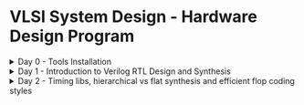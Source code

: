 # VLSI System Design - Hardware Design Program

<details>

 <summary>Day 0 - Tools Installation</summary>

## System Details

- **RAM**: 8GB
- **Storage**: 256GB SSD
- **OS**: macOS

## Yosys

```
$ git clone https://github.com/YosysHQ/yosys.git
$ brew install cmake gcc gawk tcl-tk libtool bison flex make
$ brew install graphviz xdot neovim macvim
$ cd yosys
$ git submodule update --init
$ make
$ ./yosys
```

![yosys](/images/Day0/yosys.png)

## Iverilog

```
$ brew install icarus-verilog
$ iverilog
```

![iverilog](/images/Day0/iverilog.png)

## GTKWave

```
$ brew install gtkwave
$ gtkwave
```

![gtkwave](/images/Day0/gtkwave.png)

## Introduction - Digital VLSI SoC Design and Planning

The following stages are involved in Digital VLSI SoC design and Planning:

- **Chip Modelling** - The planning starts with defining the chip. The design specifications are described in testbench (C/C++ based). This step is concluded by verifying the testbench using appropriate compilers.
- **Register-transfer level (RTL) Designing** - This stage involves creating a soft copy of the hardware, by converting c model to register-transfer level model using verilog and validate that design specifications are met.
- **Synthesis** - This step involves converting RTL verilog code (synthesizable code) to Gate Level Netlist which describes the design using logic gates. Macros (Reusable blocks in the design, this also require synthesizable code) and Analog IP (Block connecting with real analog world, this required functional RTL code).
- **SoC Integration** - Integrates all the netlist and blocks synthesized from RTL code into a single model (processor, memory, clock, analog IP, etc).
- **Physical Design** - Physical design converted logical connectivity of cells into physical connectivity. This step involves, Partitioning, Floorplanning, Power Planning, Placement, Clock Tree Synthesis, Routing and More.
- The final GDSII (Layout) generated from Netlist goes through verifications (DRC and LVS) steps before fabrication process (tapeout).
- The cycle is completed by testing the final chip from fab using the same testbench designed in planning phase to ensure the working the hardware chip.

</details>

<details>

 <summary>Day 1 - Introduction to Verilog RTL Design and Synthesis</summary>

## Overview

Day 1: RTL design and synthesis using Iverilog, GTKWave and Yosys with SKY130 Technology

### 1. Introduction to Open-Source Simulator Iverilog

- Simulator: A tool which is used to verify the RTL (Register Transfer Level) design and the tool used for this course is Iverilog.
- Design: Verilog code or a group of Verilog codes that, in order to satisfy the necessary requirements, implement the intended functionality.
- Testbench: A setup in which stimulus (test vectors) are applied to the design in order to verify its functionality.

#### How Simulator Works

- The simulator evaluates the ouput only when there is a change in the inputs.
- If no input changes, there is no change in output.

#### Test Design Structure

- The design may have one or more primary inputs and one or more primary outputs.
- The testbench does not have primary inputs or outputs.<br>
![iverilogDesignStructure](/images/Day1/iverilogDesignStructure.png)

#### Iverilog-Based Simulation Flow

- Iverilog is given both the design and the testbench.
- A VCD (Value Change Dump) file created by Iverilog is sent to GTKWave for waveform display.<br>
![iverilogSimulationFlow](/images/Day1/iverilogSimulationFlow.png)

### 2. Labs using Iverilog and GTKWave

#### Steps:
 - Clone the repository - git clone https://github.com/kunalg123/sky130RTLDesignAndSynthesisWorkshop.git <br>
![gitClone](/images/Day1/sky130GitClone.png)

#### Key Points:
 - my_lib: Directory contains all the standard cell files used for synthesis
 - lib: Directory with Sky130 Standard Cell library used for synthesis
 - verilog_files: Directory contains all the verilog codes, along with their testbench, for the standard cells used in lib.<br>
![files](/images/Day1/filesSky130.png)

#### Lab Steps:
 - Load the Multiplexer and its testnech into iverilog, then execute the a.out file which is generated through iverilog. This will generate vcd file.<br>
![iverilogLoad](/images/Day1/iverilogLoad.png)
 - Load the .vcd file into the GTKWave for visulaization and functional verification.<br>
![gtkwaveLoad](/images/Day1/gtkwaveLoad.png)

### 3. Introduction to Yosys and Logic Synthesis

#### Introduction to Yosys
 - Synthesizer tool converts verilog RTL design code into gate-level netlist.
 - Yosys is a open source synthesizer tool used for coverting the RTL code to netlist.
 - Netlist represents the design in terms of standard cells from the library (.lib) file.<br>
![yosysSetup](/images/Day1/yosysSetup.png)
 - read_verilog: Command will read the design verilog file.
 - read_liberty: Command will read the standard cell library file.
 - write_verilog: Command will generate the netlist file.

#### Verification of Synthesis
 - The generated netlist can be verified using iverilog. 
 - The primary inputs and outputs of the synthesized netlist remain the same as in the RTL design, meaning the same testbench can be used.
 - The synthesis simulation should match with the RTL simulation.<br>
![synthesisVerify](/images/Day1/synthesisVerify.png)

#### Introduction to Logic Synthesis
 - <strong>RTL Design:</strong> Behavioral representation of the required design specification written in verilog HDL<br>
![rtl](/images/Day1/RTLdesign.png)
 - <strong>Synthesis:</strong> Conversion of RTL verilog code to gate level represenatation with logic gates and interconnects.
 - <strong>Netlist:</strong> Consisting of logic gates and interconnects generated through synthesis process.<br>
![syn](/images/Day1/Synthesis.png)
 - <strong>.lib:</strong> A collection of logical modules, including basic logic gates (e.g., AND, OR, NOT). Different flavors of the same gate exist (e.g., slow, medium, fast versions, 2input, 3input, 4input).
 - <strong>Need of different falours of gate:</strong> Faster and slower cells have different useage in the design to meet different design specifications.<br>
![faster](/images/Day1/Need1.png)
![slower](/images/Day1/Need2.png)
![diff](/images/Day1/fastslow.png)
 - <strong>Selection of cells:</strong> It is important to guide the synthesizer to select the flavour of cells that is optimum for the implementation of logic circuit. More use of faster cells may lead to bad circuit interms of power and area and hold time violations, more use of slower cells will lead to performace degardation and circuit becomes sluggish. All this guidance provided to the synthesizer through "Constraints".
 - <strong>Synthesis illustration:</strong> <br>
![syn2](/images/Day1/synillustration.png) 

### 4. Labs using Yosys and SKY130 PDKs

#### Lab steps:
 - Use of Iverilog to simulate RTL and Yosys for generating netlist.
 - Visualize waveform from both RTL and synthesis simulation and analyze sythezied designs
 - Invoke yosys to the sythesis process in the terminal <br>
![yosys](/images/Day0/yosys.png)
 - Read liberty files consisting of library files <br>
![readLib](/images/Day1/readLib.png)
 - Reading verilog design for verification <br>
![verifyDesign](/images/Day1/verifyread.png)
 - Now Run synthesis process on the top-level module <br>
 `synth -top good_mux` <br>
![synTopLevel](/images/Day1/synTopLevel.png)
 - Perform logic optimization using ABC command. This command will convert the RTL design to gate level with the cells, I/O singals provided in standard cell library <br>
 `abc -liberty ../sky130RTLDesignAndSynthesisWorkshop/verilog_files/good_mux.v` <br>
![abc](/images/Day1/abc.png)
 - Use show command to view graphical representation of design <br>
 `show` <br>
![show1](/images/Day1/show1.png) <br>
![show2](/images/Day1/show2.png)
 - Write Verilog Netlist file <br>
 `write_verilog good_mux_netlist.v or write_verilog -noattr good_mux_netlist.v`
 `!gvim good_mux_netlist.v` <br>
![gvim](/images/Day1/gvim.png) 

</details>

<details>
<summary>Day 2 - Timing libs, hierarchical vs flat synthesis and efficient flop coding styles</summary>

## Overview

Day 2: 

### 1. SKY130RTL D2SK1 - Introduction to timing .libs

</detail>
